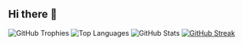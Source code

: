## Hi there 👋

<!--
**Sa-dia/Sa-dia** is a ✨ _special_ ✨ repository because its `README.md` (this file) appears on your GitHub profile.

Here are some ideas to get you started:

- 🔭 I’m currently working on ...
- 🌱 I’m currently learning ...
- 👯 I’m looking to collaborate on ...
- 🤔 I’m looking for help with ...
- 💬 Ask me about ...
- 📫 How to reach me: ...
- 😄 Pronouns: ...
- ⚡ Fun fact: ...
-->


![GitHub Trophies](https://github-profile-trophy.vercel.app/?username=Sa-dia)
![Top Languages](https://github-readme-stats.vercel.app/api/top-langs/?username=Sa-dia&layout=compact&theme=default)
![GitHub Stats](https://github-readme-stats.vercel.app/api?username=Sa-dia&show_icons=true&theme=default&count_private=true)
[![GitHub Streak](https://github-readme-streak-stats.herokuapp.com/?user=Sa-dia&theme=default)](https://git.io/streak-stats)
